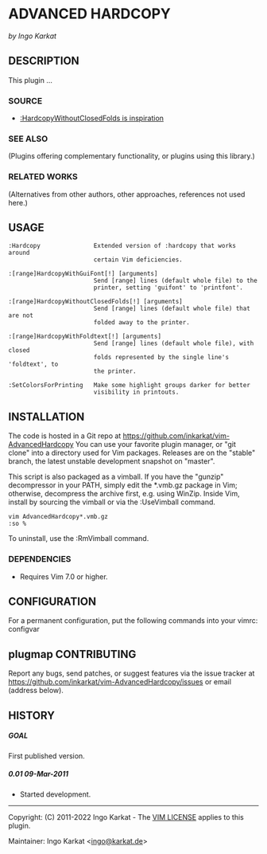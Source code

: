 ADVANCED HARDCOPY
===============================================================================
_by Ingo Karkat_

DESCRIPTION
------------------------------------------------------------------------------

This plugin ...

### SOURCE

- [:HardcopyWithoutClosedFolds is inspiration](http://stackoverflow.com/questions/27504394/how-to-print-hardcopy-with-folds-in-vim)

### SEE ALSO
(Plugins offering complementary functionality, or plugins using this library.)

### RELATED WORKS
(Alternatives from other authors, other approaches, references not used here.)

USAGE
------------------------------------------------------------------------------

    :Hardcopy               Extended version of :hardcopy that works around
                            certain Vim deficiencies.

    :[range]HardcopyWithGuiFont[!] [arguments]
                            Send [range] lines (default whole file) to the
                            printer, setting 'guifont' to 'printfont'.

    :[range]HardcopyWithoutClosedFolds[!] [arguments]
                            Send [range] lines (default whole file) that are not
                            folded away to the printer.

    :[range]HardcopyWithFoldtext[!] [arguments]
                            Send [range] lines (default whole file), with closed
                            folds represented by the single line's 'foldtext', to
                            the printer.

    :SetColorsForPrinting   Make some highlight groups darker for better
                            visibility in printouts.

INSTALLATION
------------------------------------------------------------------------------

The code is hosted in a Git repo at
    https://github.com/inkarkat/vim-AdvancedHardcopy
You can use your favorite plugin manager, or "git clone" into a directory used
for Vim packages. Releases are on the "stable" branch, the latest unstable
development snapshot on "master".

This script is also packaged as a vimball. If you have the "gunzip"
decompressor in your PATH, simply edit the \*.vmb.gz package in Vim; otherwise,
decompress the archive first, e.g. using WinZip. Inside Vim, install by
sourcing the vimball or via the :UseVimball command.

    vim AdvancedHardcopy*.vmb.gz
    :so %

To uninstall, use the :RmVimball command.

### DEPENDENCIES

- Requires Vim 7.0 or higher.

CONFIGURATION
------------------------------------------------------------------------------

For a permanent configuration, put the following commands into your vimrc:
configvar

plugmap
CONTRIBUTING
------------------------------------------------------------------------------

Report any bugs, send patches, or suggest features via the issue tracker at
https://github.com/inkarkat/vim-AdvancedHardcopy/issues or email (address
below).

HISTORY
------------------------------------------------------------------------------

##### GOAL
First published version.

##### 0.01    09-Mar-2011
- Started development.

------------------------------------------------------------------------------
Copyright: (C) 2011-2022 Ingo Karkat -
The [VIM LICENSE](http://vimdoc.sourceforge.net/htmldoc/uganda.html#license) applies to this plugin.

Maintainer:     Ingo Karkat &lt;ingo@karkat.de&gt;

